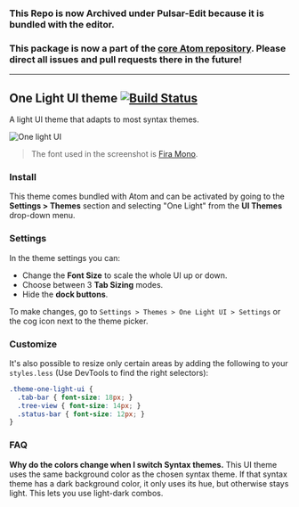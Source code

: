 ### This Repo is now Archived under Pulsar-Edit because it is bundled with the editor.

### This package is now a part of the [core Atom repository](https://github.com/atom/atom/tree/master/packages/one-light-ui). Please direct all issues and pull requests there in the future!

---

## One Light UI theme [![Build Status](https://travis-ci.org/atom/one-light-ui.svg?branch=master)](https://travis-ci.org/atom/one-light-ui)

A light UI theme that adapts to most syntax themes.

![One light UI](https://cloud.githubusercontent.com/assets/378023/26246819/0826f04e-3cd6-11e7-98eb-cd94bc48b090.png)

> The font used in the screenshot is [Fira Mono](https://github.com/mozilla/Fira).


### Install

This theme comes bundled with Atom and can be activated by going to the __Settings > Themes__ section and selecting "One Light" from the __UI Themes__ drop-down menu.


### Settings

In the theme settings you can:

- Change the __Font Size__ to scale the whole UI up or down.
- Choose between 3 __Tab Sizing__ modes.
- Hide the  __dock buttons__.

To make changes, go to `Settings > Themes > One Light UI > Settings` or the cog icon next to the theme picker.


### Customize

It's also possible to resize only certain areas by adding the following to your `styles.less` (Use DevTools to find the right selectors):

```css
.theme-one-light-ui {
  .tab-bar { font-size: 18px; }
  .tree-view { font-size: 14px; }
  .status-bar { font-size: 12px; }
}
```


### FAQ

__Why do the colors change when I switch Syntax themes.__
This UI theme uses the same background color as the chosen syntax theme. If that syntax theme has a dark background color, it only uses its hue, but otherwise stays light. This lets you use light-dark combos.
